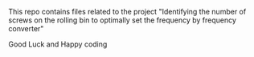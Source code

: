 This repo contains files related to the project "Identifying the number of screws on the rolling bin to optimally set the frequency by frequency converter" 

Good Luck and Happy coding